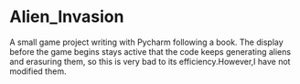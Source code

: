 # Alien_Invasion
A small game project writing with Pycharm  following a book.
The display before the game begins stays active that the code keeps generating aliens and erasuring them, so this is very bad to its efficiency.However,I have not modified them.
